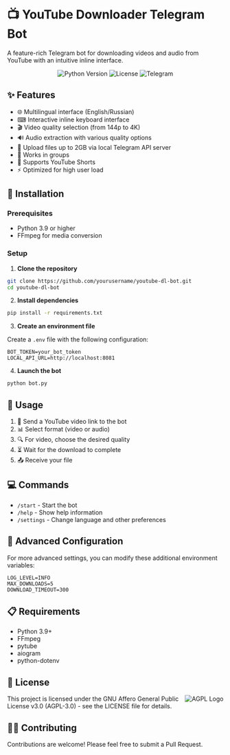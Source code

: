 # 📺 YouTube Downloader Telegram Bot

A feature-rich Telegram bot for downloading videos and audio from YouTube with an intuitive inline interface.

<p align="center">
  <img src="https://img.shields.io/badge/python-3.9+-blue.svg" alt="Python Version">
  <img src="https://img.shields.io/badge/license-AGPL--3.0-green.svg" alt="License">
  <img src="https://img.shields.io/badge/Telegram-Bot-blue?logo=telegram" alt="Telegram">
</p>

## ✨ Features

- 🌐 Multilingual interface (English/Russian)
- ⌨ Interactive inline keyboard interface
- 🎬 Video quality selection (from 144p to 4K)
- 🔊 Audio extraction with various quality options
- 📁 Upload files up to 2GB via local Telegram API server
- 👥 Works in groups
- 📱 Supports YouTube Shorts
- ⚡ Optimized for high user load

## 🚀 Installation

### Prerequisites

- Python 3.9 or higher
- FFmpeg for media conversion

### Setup

1. **Clone the repository**

```bash
git clone https://github.com/yourusername/youtube-dl-bot.git
cd youtube-dl-bot
```

2. **Install dependencies**

```bash
pip install -r requirements.txt
```

3. **Create an environment file**

Create a `.env` file with the following configuration:

```env
BOT_TOKEN=your_bot_token
LOCAL_API_URL=http://localhost:8081
```

4. **Launch the bot**

```bash
python bot.py
```

## 📖 Usage

1. 🔗 Send a YouTube video link to the bot
2. 📊 Select format (video or audio)
3. 🔍 For video, choose the desired quality
4. ⏳ Wait for the download to complete
5. 📤 Receive your file

## 💻 Commands

- `/start` - Start the bot
- `/help` - Show help information
- `/settings` - Change language and other preferences


## 🔧 Advanced Configuration

For more advanced settings, you can modify these additional environment variables:

```env
LOG_LEVEL=INFO
MAX_DOWNLOADS=5
DOWNLOAD_TIMEOUT=300
```

## 📋 Requirements

- Python 3.9+
- FFmpeg
- pytube
- aiogram
- python-dotenv

## 📜 License

<img src="https://www.gnu.org/graphics/agplv3-with-text-100x42.png" alt="AGPL Logo" align="right" />

This project is licensed under the GNU Affero General Public License v3.0 (AGPL-3.0) - see the LICENSE file for details.

## 👨‍💻 Contributing

Contributions are welcome! Please feel free to submit a Pull Request.
